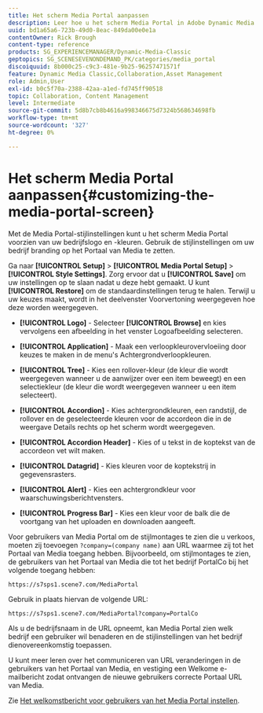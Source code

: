 ```yaml
---
title: Het scherm Media Portal aanpassen
description: Leer hoe u het scherm Media Portal in Adobe Dynamic Media Classic kunt aanpassen.
uuid: bd1a65a6-723b-49d0-8eac-849da00e0e1a
contentOwner: Rick Brough
content-type: reference
products: SG_EXPERIENCEMANAGER/Dynamic-Media-Classic
geptopics: SG_SCENESEVENONDEMAND_PK/categories/media_portal
discoiquuid: 8b000c25-c9c3-481e-9b25-96257471571f
feature: Dynamic Media Classic,Collaboration,Asset Management
role: Admin,User
exl-id: b0c5f70a-2388-42aa-a1ed-fd745ff90518
topic: Collaboration, Content Management
level: Intermediate
source-git-commit: 5d8b7cb8b4616a998346675d7324b568634698fb
workflow-type: tm+mt
source-wordcount: '327'
ht-degree: 0%

---
```


# Het scherm Media Portal aanpassen{#customizing-the-media-portal-screen}

Met de Media Portal-stijlinstellingen kunt u het scherm Media Portal voorzien van uw bedrijfslogo en -kleuren. Gebruik de stijlinstellingen om uw bedrijf branding op het Portaal van Media te zetten.

Ga naar **[!UICONTROL Setup]** > **[!UICONTROL Media Portal Setup]** > **[!UICONTROL Style Settings]**. Zorg ervoor dat u **[!UICONTROL Save]** om uw instellingen op te slaan nadat u deze hebt gemaakt. U kunt **[!UICONTROL Restore]** om de standaardinstellingen terug te halen. Terwijl u uw keuzes maakt, wordt in het deelvenster Voorvertoning weergegeven hoe deze worden weergegeven.

* **[!UICONTROL Logo]** - Selecteer **[!UICONTROL Browse]** en kies vervolgens een afbeelding in het venster Logoafbeelding selecteren.

* **[!UICONTROL Application]** - Maak een verloopkleurovervloeiing door keuzes te maken in de menu&#39;s Achtergrondverloopkleuren.

* **[!UICONTROL Tree]** - Kies een rollover-kleur (de kleur die wordt weergegeven wanneer u de aanwijzer over een item beweegt) en een selectiekleur (de kleur die wordt weergegeven wanneer u een item selecteert).

* **[!UICONTROL Accordion]** - Kies achtergrondkleuren, een randstijl, de rollover en de geselecteerde kleuren voor de accordeon die in de weergave Details rechts op het scherm wordt weergegeven.

* **[!UICONTROL Accordion Header]** - Kies of u tekst in de koptekst van de accordeon vet wilt maken.

* **[!UICONTROL Datagrid]** - Kies kleuren voor de koptekstrij in gegevensrasters.

* **[!UICONTROL Alert]** - Kies een achtergrondkleur voor waarschuwingsberichtvensters.

* **[!UICONTROL Progress Bar]** - Kies een kleur voor de balk die de voortgang van het uploaden en downloaden aangeeft.

Voor gebruikers van Media Portal om de stijlmontages te zien die u verkoos, moeten zij toevoegen `?company=(company name)` aan URL waarmee zij tot het Portaal van Media toegang hebben. Bijvoorbeeld, om stijlmontages te zien, de gebruikers van het Portaal van Media die tot het bedrijf PortalCo bij het volgende toegang hebben:

`https://s7sps1.scene7.com/MediaPortal`

Gebruik in plaats hiervan de volgende URL:

`https://s7sps1.scene7.com/MediaPortal?company=PortalCo`

Als u de bedrijfsnaam in de URL opneemt, kan Media Portal zien welk bedrijf een gebruiker wil benaderen en de stijlinstellingen van het bedrijf dienovereenkomstig toepassen.

U kunt meer leren over het communiceren van URL veranderingen in de gebruikers van het Portaal van Media, en vestiging een Welkome e-mailbericht zodat ontvangen de nieuwe gebruikers correcte Portaal URL van Media.

Zie [Het welkomstbericht voor gebruikers van het Media Portal instellen](adding-media-portal-users.md#setting_up_the_welcome_e_mail_message_for_media_portal_users).
